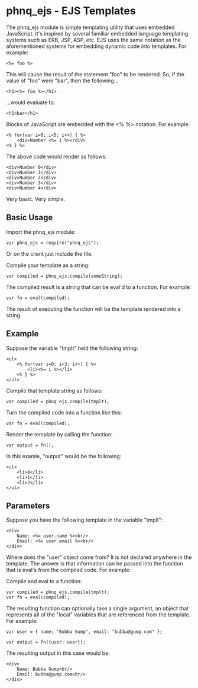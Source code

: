 phnq_ejs - EJS Templates
========================
The phnq_ejs module is simple templating utility that uses embedded JavaScript. It's inspired by several familiar embedded language templating systems such as ERB, JSP, ASP, etc. EJS uses the same notation as the aforementioned systems for embedding dynamic code into templates.  For example:

	<%= foo %>

This will cause the result of the statement "foo" to be rendered.  So, if the value of "foo" were "bar", then the following...

	<h1><%= foo %></h1>

...would evaluate to:

	<h1>bar</h1>

Blocks of JavaScript are embedded with the <% %> notation.  For example:

	<% for(var i=0; i<5; i++) { %>
		<div>Number <%= i %></div>
	<% } %>

The above code would render as follows:

	<div>Number 0</div>
	<div>Number 1</div>
	<div>Number 2</div>
	<div>Number 3</div>
	<div>Number 4</div>

Very basic. Very simple.


Basic Usage
-----------

Import the phnq_ejs module:

	var phnq_ejs = require("phnq_ejs");

Or on the client just include the file.

Compile your template as a string:

	var compiled = phnq_ejs.compile(someString);

The compiled result is a string that can be eval'd to a function. For example:

	var fn = eval(compiled);

The result of executing the function will be the template rendered into a string.

Example
-------

Suppose the variable "tmplt" held the following string:

	<ul>
		<% for(var i=0; i<3; i++) { %>
			<li><%= i %></li>
		<% } %>
	</ul>

Compile that template string as follows:

	var compiled = phnq_ejs.compile(tmplt);

Turn the compiled code into a function like this:

	var fn = eval(compiled);

Render the template by calling the function:

	var output = fn();

In this examle, "output" would be the following:

	<ul>
		<li>0</li>
		<li>1</li>
		<li>2</li>
	</ul>

Parameters
----------

Suppose you have the following template in the variable "tmplt":

	<div>
		Name: <%= user.name %><br/>
		Email: <%= user.email %><br/>
	</div>

Where does the "user" object come from? It is not declared anywhere in the template. The answer is that information can be passed into the function that is eval's from the compiled code. For example:

Compile and eval to a function:

	var compiled = phnq_ejs.compile(tmplt);
	var fn = eval(compiled);

The resulting function can optionally take a single argument, an object that represents all of the "local" variables that are referenced from the template.  For example:

	var user = { name: "Bubba Gump", email: "bubba@gump.com" };

	var output = fn({user: user});

The resulting output in this case would be:

	<div>
		Name: Bubba Gump<br/>
		Email: bubba@gump.com<br/>
	</div>

